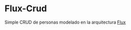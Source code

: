 # Flux-Crud

Simple CRUD de personas modelado en la arquitectura [Flux](http://facebook.github.io/flux/)
